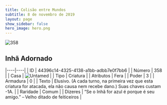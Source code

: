 ```yaml
---
title: Colisão entre Mundos
subtitle: 8 de novembro de 2019
layout: page
show_sidebar: false
hero_image: hero.png
---
```


![358](https://cdn.keyforgegame.com/media/card_front/pt/452_358_VCV3CVPRP4FF_pt.png)

## Inhã Adornado

|----|----|
| ID | 44396c14-4325-4138-a1bb-adbb7e0f7bb6 |
| Número | 358 |
| Casa | ![Untamed](https://archonarcana.com/images/thumb/b/bd/Untamed.png/22px-Untamed.png "Indomados") |
| Tipo | Criatura |
| Atributos | Fera |
| Poder | 3 |
| Armadura | 0 |
| Texto | Elusivo. (A cada turno, na primeira vez que esta criatura for atacada, ela não causa nem recebe dano.) Suas chaves custam -1A. |
| Raridade | Comum |
| Dizeres | “Se o Inhã for azul é porque é seu amigo.”  – Velho ditado de feiticeiros |
